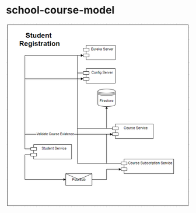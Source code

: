 # school-course-model
![UML](https://github.com/luisorellana777/school-course-model/blob/master/UML.png)